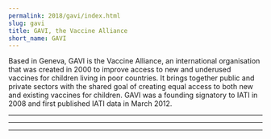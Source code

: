 ```yaml
---
permalink: 2018/gavi/index.html
slug: gavi
title: GAVI, the Vaccine Alliance
short_name: GAVI
---
```


Based in Geneva, GAVI is the Vaccine Alliance, an international organisation that was created in 2000 to improve access to new and underused vaccines for children living in poor countries. It brings together public and private sectors with the shared goal of creating equal access to both new and existing vaccines for children. GAVI was a founding signatory to IATI in 2008 and first published IATI data in March 2012. 

---



---



---
